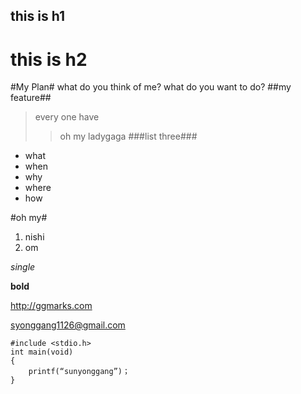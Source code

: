 this is h1
----------
this is h2
==========
#My Plan#
what do you think of me?
what do you want to do?
##my feature##
>every one have
>>oh my ladygaga
###list three###
* what
* when
* why
* where
* how

#oh my#
1. nishi
2. om

*single*

**bold**

<http://ggmarks.com>

<syonggang1126@gmail.com>

```
#include <stdio.h>
int main(void)
{
    printf(“sunyonggang”)；
}
```